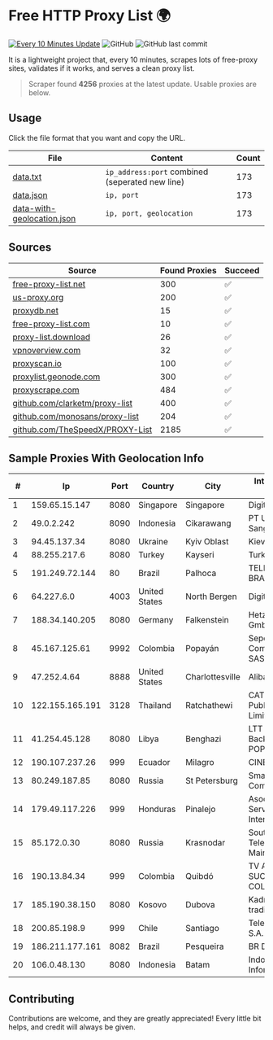 
# Free HTTP Proxy List 🌍

[![Every 10 Minutes Update](https://github.com/mertguvencli/http-proxy-list/actions/workflows/main.yml/badge.svg?branch=main)](https://github.com/mertguvencli/http-proxy-list/actions/workflows/main.yml)
![GitHub](https://img.shields.io/github/license/mertguvencli/http-proxy-list)
![GitHub last commit](https://img.shields.io/github/last-commit/mertguvencli/http-proxy-list)

It is a lightweight project that, every 10 minutes, scrapes lots of free-proxy sites, validates if it works, and serves a clean proxy list.


> Scraper found **4256** proxies at the latest update. Usable proxies are below.

## Usage

Click the file format that you want and copy the URL.


|File|Content|Count|
|----|-------|-----|
|[data.txt](https://raw.githubusercontent.com/mertguvencli/http-proxy-list/main/proxy-list/data.txt)|`ip_address:port` combined (seperated new line)|173|
|[data.json](https://raw.githubusercontent.com/mertguvencli/http-proxy-list/main/proxy-list/data.json)|`ip, port`|173|
|[data-with-geolocation.json](https://raw.githubusercontent.com/mertguvencli/http-proxy-list/main/proxy-list/data-with-geolocation.json)|`ip, port, geolocation`|173|

## Sources

|Source|Found Proxies|Succeed|
|------|-------------|-------|
|[free-proxy-list.net](https://free-proxy-list.net)|300|✅|
|[us-proxy.org](https://www.us-proxy.org)|200|✅|
|[proxydb.net](http://proxydb.net)|15|✅|
|[free-proxy-list.com](https://free-proxy-list.com/?page=&port=&type%5B%5D=http&type%5B%5D=https&up_time=0&search=Search)|10|✅|
|[proxy-list.download](https://www.proxy-list.download/HTTP)|26|✅|
|[vpnoverview.com](https://vpnoverview.com/privacy/anonymous-browsing/free-proxy-servers)|32|✅|
|[proxyscan.io](https://www.proxyscan.io)|100|✅|
|[proxylist.geonode.com](https://proxylist.geonode.com/api/proxy-list?limit=300&page=1&sort_by=lastChecked&sort_type=desc&protocols=http,https)|300|✅|
|[proxyscrape.com](https://api.proxyscrape.com/v2/?request=displayproxies&protocol=http&timeout=10000&country=all&ssl=all&anonymity=all)|484|✅|
|[github.com/clarketm/proxy-list](https://raw.githubusercontent.com/clarketm/proxy-list/master/proxy-list-raw.txt)|400|✅|
|[github.com/monosans/proxy-list](https://raw.githubusercontent.com/monosans/proxy-list/main/proxies/http.txt)|204|✅|
|[github.com/TheSpeedX/PROXY-List](https://raw.githubusercontent.com/TheSpeedX/PROXY-List/master/http.txt)|2185|✅|


## Sample Proxies With Geolocation Info

|#|Ip|Port|Country|City|Internet Service Provider|
|-|--|----|-------|----|-------------------------|
|1|159.65.15.147|8080|Singapore|Singapore|DigitalOcean, LLC|
|2|49.0.2.242|8090|Indonesia|Cikarawang|PT Usaha Adi Sanggoro|
|3|94.45.137.34|8080|Ukraine|Kyiv Oblast|Kievline LLC|
|4|88.255.217.6|8080|Turkey|Kayseri|TurkTelekom|
|5|191.249.72.144|80|Brazil|Palhoca|TELEFÔNICA BRASIL S.A|
|6|64.227.6.0|4003|United States|North Bergen|DigitalOcean, LLC|
|7|188.34.140.205|8080|Germany|Falkenstein|Hetzner Online GmbH|
|8|45.167.125.61|9992|Colombia|Popayán|Sepcom Comunicaciones SAS|
|9|47.252.4.64|8888|United States|Charlottesville|Alibaba.com LLC|
|10|122.155.165.191|3128|Thailand|Ratchathewi|CAT Telecom Public Company Limited|
|11|41.254.45.128|8080|Libya|Benghazi|LTT Network Backbone and POPs|
|12|190.107.237.26|999|Ecuador|Milagro|CINECABLE TV|
|13|80.249.187.85|8080|Russia|St Petersburg|Smart Telecom Company|
|14|179.49.117.226|999|Honduras|Pinalejo|Asociacion De Servicio De Internet S. De RL.|
|15|85.172.0.30|8080|Russia|Krasnodar|Southen Telecommunication Maintainer|
|16|190.13.84.34|999|Colombia|Quibdó|TV AZTECA SUCURSAL COLOMBIA|
|17|185.190.38.150|8080|Kosovo|Dubova|Kadri Haxhiaj trading as "B.I."|
|18|200.85.198.9|999|Chile|Santiago|Telefonica del Sur S.A.|
|19|186.211.177.161|8082|Brazil|Pesqueira|BR Digital|
|20|106.0.48.130|8080|Indonesia|Batam|Indonesia Network Information Center|



## Contributing

Contributions are welcome, and they are greatly appreciated! Every
little bit helps, and credit will always be given.

